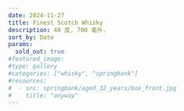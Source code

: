 ```yaml
---
date: 2024-11-27
title: Finest Scotch Whisky
description: 40 度, 700 毫升.
sort_by: Date
params:
  sold_out: true
#featured_image: 
#type: gallery
#categories: ["whisky", "springbank"]
#resources:
#  - src: springbank/aged_32_years/box_front.jpg
#    title: "anyway"
---
```

